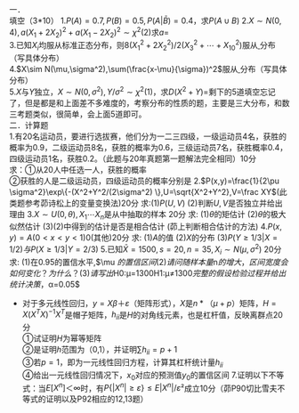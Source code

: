一．<br />填空（3*10）
 1.$P(A)=0.7 ,P(B)=0.5,P(A|\bar B)=0.4，$求$P(A\cup B)$
 2.$X\sim N(0,4),a(X_1+2X_2)^2+a(X_1-2X_2)^2\sim \chi^2(2)$求$a=$<br />3.已知$X_i$均服从标准正态分布，则$8(X_1^2+2X_2^2)/2(X_3^2+\cdots+X_{10}^2)$服从<u>       </u>分布（写具体分布）<br />4.$X\sim N(\mu,\sigma^2),\sum(\frac{x-\mu}{\sigma})^2$服从<u>         </u>分布（写具体分布）<br />5.$X$与$Y$独立，$X\sim N(0,σ^2),Y/σ^2\sim \chi^2(1)$，求$D(X^2+Y)=$<u>       </u>​
 剩下的5道填空忘记了，但是都是和上面差不多难度的，考察分布的性质的题，主要是三大分布，和数三考题类似，很简单，会上面5道即可。<br />二．计算题<br />1.有20名运动员，要进行选拔赛，他们分为一二三四级，一级运动员4名，获胜的概率为0.9，二级运动员8名，获胜的概率为0.6，三级运动员7名，获胜概率0.4，四级运动员1名，获胜0.2。（此题与20年真题第一题解法完全相同）10分<br />求：①从20人中任选一人，获胜的概率<br />       ②获胜的人是二级运动员，四级运动员的概率分别是
 2.$P(x,y)=\frac{1}{2\pu \sigma^2}\exp\{-(X^2+Y^2/(2\sigma^2) \},U=\sqrt{X^2+Y^2},V=\frac XY$(此类题参考茆诗松上的变量变换法)20分
 求:(1)$P(U,V)$
     (2)判断$U,V$是否独立并给出理由
 3.$X\sim U(0,\theta),X_1 \cdots X_n$是从中抽取的样本  20分
 求:
 (1)$\theta$的矩估计
 (2)$\theta$的极大似然估计
 (3)(2)中得到的估计是否是相合估计 (茆上判断相合估计的方法)
 4.$P(x,y)=A (0<x<y<1)  0$(其他)20分
 求:
 (1)$A$的值
 (2)$X$的分布
 (3)$P(Y\geq 1/3 |X=1/2) 与 P(X \geq 1/3 |Y=2/3)$
 5.已知$\bar{X}=1500,s=20,n=35,X_i \sim N(\mu ,\sigma^2)$ 20分
 求:
 (1)在0.95的置信水平,$\mu
$的置信区间
 (2)请问随样本量$n$的增大，区间宽度会如何变化？为什么？
 (3)请写出$H0:μ=1300H1:μ≠1300$完整的假设检验过程并给出统计决策，$α=0.05$
 - 对于多元线性回归，$y=Xβ＋ε$（矩阵形式），$X$是$n*（μ+p）$矩阵，$H=X(X^TX)^{-1}X^T$是帽子矩阵，$h_{ii}$是$H$的对角线元素，也是杠杆值，反映离群点20分<br />①试证明$H$为幂等矩阵<br />②是证明$h$范围为（0,1），并证明$∑h_{ii}=p+1$<br />③若$p=1$，即为一元线性回归方程，计算其杠杆统计量$h_{ii}$<br />④给出一元线性回归情况下，$x_0$对应的预测值$y_0$的置信区间
7.证明以下不等式：当$E[X^n]＜∞$时，有$P\{|X^n|≥ε\}≤E|X^n|/ε²$成立10分（茆P90切比雪夫不等式的证明以及P92相应的12,13题）
 